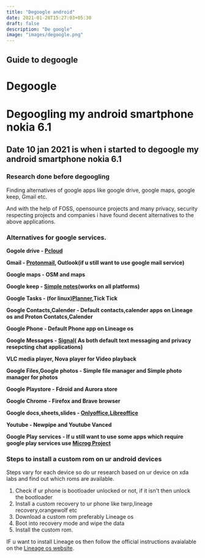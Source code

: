 ```yaml
---
title: "Degoogle android"
date: 2021-01-28T15:27:03+05:30
draft: false
description: "De google"
image: "images/degoogle.png"
---
```


## Guide to degoogle

# Degoogle

# Degoogling my android smartphone nokia 6.1

## Date 10 jan 2021 is when i started to degoogle my android smartphone nokia 6.1

### Research done before degoogling

Finding alternatives of google apps like google drive, google maps, google keep, Gmail etc.

And with the help of FOSS, opensource projects and many privacy, security respecting projects and companies i have found decent alternatives to the above
applications.

### Alternatives for google services.

**Gogole drive - [Pcloud](https://my.pcloud.com/)**

**Gmail - [Protonmail](https://protonmail.com/), Outlook(if u still want to use google mail service)**

**Google maps - OSM and maps**

**Google keep - [Simple notes](https://simplenote.com/)(works on all platforms)**

**Google Tasks - (for linux)[Planner](https://flathub.org/apps/details/com.github.alainm23.planner),Tick Tick**

**Google Contacts,Calender - Default contacts,calender apps on Lineage os and Proton Contatcs,Calender**

**Google Phone - Default Phone app on Lineage os**

**Google Messages - [Signal](https://www.signal.org/)( As both default text messaging and privacy resepcting chat applications)**

**VLC media player, Nova player for Video playback**

**Google Files,Google photos - Simple file manager and Simple photo manager for photos**

**Google Playstore - Fdroid and Aurora store**

**Google Chrome - Firefox and Brave browser**

**Google docs,sheets,slides - [Onlyoffice](https://www.onlyoffice.com/),[Libreoffice](https://www.libreoffice.org/)**

**Youtube - Newpipe and Youtube Vanced**

**Google Play services - If u still want to use some apps which require google play services use [Microg Project](https://microg.org)**

### Steps to install a custom rom on ur android devices

Steps vary for each device so do ur research based on ur device on xda labs and find out which roms are available.

1. Check if ur phone is bootloader unlocked or not, if it isn't then unlock the bootloader
2. Install a custom recovery to ur phone like twrp,lineage recovery,orangewolf etc
3. Download a custom rom preferably Lineage os
4. Boot into recovery mode and wipe the data
5. Install the custom rom.

IF u want to install Lineage os then follow the official instructions avaialable on the [Lineage os website](https://lineageos.org/).
